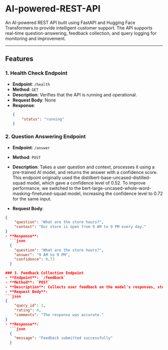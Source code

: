 # AI-powered-REST-API

An AI-powered REST API built using FastAPI and Hugging Face Transformers to provide intelligent customer support. The API supports real-time question-answering, feedback collection, and query logging for monitoring and improvement.

---

## Features

### 1. Health Check Endpoint
- **Endpoint**: `/health`
- **Method**: `GET`
- **Description**: Verifies that the API is running and operational.
- **Request Body**: None
- **Response**:
  ```json
  {
      "status": "running"
  }

### 2. Question Answering Endpoint
- **Endpoint**: `/answer`
- **Method**: `POST`
- **Description**: Takes a user question and context, processes it using a pre-trained AI model, and returns the answer with a confidence score. This endpoint originally used the distilbert-base-uncased-distilled-squad model, which gave a confidence level of 0.52. To improve performance, we switched to the bert-large-uncased-whole-word-masking-finetuned-squad model, increasing the confidence level to 0.72 for the same input.

- **Request Body**: 
```json
{
    "question": "What are the store hours?",
    "context": "Our store is open from 9 AM to 9 PM every day."
}
- **Response**:
  ```json
  {
    "question": "What are the store hours?",
    "answer": "9 AM to 9 PM",
    "confidence": 0.73
  }

### 3. Feedback Collection Endpoint
- **Endpoint**: `/feedback`
- **Method**: `POST`
- **Description**: Collects user feedback on the model's responses, storing it for future analysis and improvements.
- **Request Body**: 
```json
{
    "query_id": 1,
    "rating": 4,
    "comments": "The response was accurate."
}
- **Response**:
  ```json
  {
    "message": "Feedback submitted successfully"
  }


